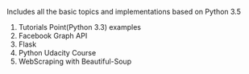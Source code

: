 Includes all the basic topics and implementations based on Python 3.5
1) Tutorials Point(Python 3.3) examples
2) Facebook Graph API
3) Flask
4) Python Udacity Course
5) WebScraping with Beautiful-Soup
